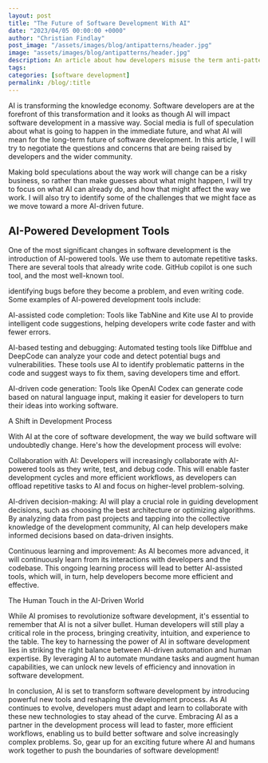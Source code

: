 ```yaml
---
layout: post
title: "The Future of Software Development With AI"
date: "2023/04/05 00:00:00 +0000"
author: "Christian Findlay"
post_image: "/assets/images/blog/antipatterns/header.jpg"
image: "assets/images/blog/antipatterns/header.jpg"
description: An article about how developers misuse the term anti-pattern.
tags: 
categories: [software development]
permalink: /blog/:title
---
```


AI is transforming the knowledge economy. Software developers are at the forefront of this transformation and it looks as though AI will impact software development in a massive way. Social media is full of speculation about what is going to happen in the immediate future, and what AI will mean for the long-term future of software development. In this article, I will try to negotiate the questions and concerns that are being raised by developers and the wider community.

Making bold speculations about the way work will change can be a risky business, so rather than make guesses about what might happen, I will try to focus on what AI can already do, and how that might affect the way we work. I will also try to identify some of the challenges that we might face as we move toward a more AI-driven future.

## AI-Powered Development Tools

One of the most significant changes in software development is the introduction of AI-powered tools. We use them to automate repetitive tasks. There are several tools that already write code. GitHub copilot is one such tool, and the most well-known tool.

identifying bugs before they become a problem, and even writing code. Some examples of AI-powered development tools include:

AI-assisted code completion: Tools like TabNine and Kite use AI to provide intelligent code suggestions, helping developers write code faster and with fewer errors.

AI-based testing and debugging: Automated testing tools like Diffblue and DeepCode can analyze your code and detect potential bugs and vulnerabilities. These tools use AI to identify problematic patterns in the code and suggest ways to fix them, saving developers time and effort.

AI-driven code generation: Tools like OpenAI Codex can generate code based on natural language input, making it easier for developers to turn their ideas into working software.

A Shift in Development Process

With AI at the core of software development, the way we build software will undoubtedly change. Here's how the development process will evolve:

Collaboration with AI: Developers will increasingly collaborate with AI-powered tools as they write, test, and debug code. This will enable faster development cycles and more efficient workflows, as developers can offload repetitive tasks to AI and focus on higher-level problem-solving.

AI-driven decision-making: AI will play a crucial role in guiding development decisions, such as choosing the best architecture or optimizing algorithms. By analyzing data from past projects and tapping into the collective knowledge of the development community, AI can help developers make informed decisions based on data-driven insights.

Continuous learning and improvement: As AI becomes more advanced, it will continuously learn from its interactions with developers and the codebase. This ongoing learning process will lead to better AI-assisted tools, which will, in turn, help developers become more efficient and effective.

The Human Touch in the AI-Driven World

While AI promises to revolutionize software development, it's essential to remember that AI is not a silver bullet. Human developers will still play a critical role in the process, bringing creativity, intuition, and experience to the table. The key to harnessing the power of AI in software development lies in striking the right balance between AI-driven automation and human expertise. By leveraging AI to automate mundane tasks and augment human capabilities, we can unlock new levels of efficiency and innovation in software development.

In conclusion, AI is set to transform software development by introducing powerful new tools and reshaping the development process. As AI continues to evolve, developers must adapt and learn to collaborate with these new technologies to stay ahead of the curve. Embracing AI as a partner in the development process will lead to faster, more efficient workflows, enabling us to build better software and solve increasingly complex problems. So, gear up for an exciting future where AI and humans work together to push the boundaries of software development!